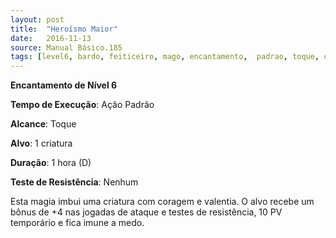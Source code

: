 ```yaml
---
layout: post
title:  "Heroísmo Maior"
date:   2016-11-13
source: Manual Básico.185
tags: [level6, bardo, feiticeiro, mago, encantamento,  padrao, toque, criatura, hora, nenhum]
---
```


**Encantamento de Nível 6**

**Tempo de Execução**: Ação Padrão

**Alcance**: Toque

**Alvo**: 1 criatura

**Duração**: 1 hora (D)

**Teste de Resistência**: Nenhum

Esta magia imbui uma criatura com coragem e valentia. O alvo recebe um bônus de +4 nas jogadas de ataque e testes de resistência, 10 PV temporário e fica imune a medo.